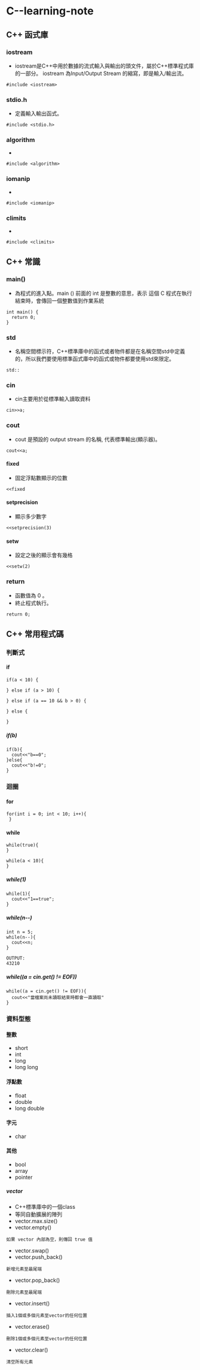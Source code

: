 # C--learning-note

## C++ 函式庫
### iostream
- iostream是C++中用於數據的流式輸入與輸出的頭文件，屬於C++標準程式庫的一部分。 iostream 為Input/Output Stream 的縮寫，即是輸入/輸出流。
```
#include <iostream>
```
### stdio.h
- 定義輸入輸出函式。
```
#include <stdio.h>
```
### algorithm
- 
```
#include <algorithm>
```
### iomanip
- 
```
#include <iomanip>
```
### climits
- 
```
#include <climits>
```

## C++ 常識
### main()
- 為程式的進入點。main () 前面的 int 是整數的意思，表示 這個 C 程式在執行結束時，會傳回一個整數值到作業系統
```
int main() {
  return 0;
}
```
### std
- 名稱空間標示符，C++標準庫中的函式或者物件都是在名稱空間std中定義的，所以我們要使用標準函式庫中的函式或物件都要使用std來限定。
```
std::
```
### cin
- cin主要用於從標準輸入讀取資料
```
cin>>a;
```
### cout
- cout 是預設的 output stream 的名稱, 代表標準輸出(顯示器)。
```
cout<<a;
```
#### fixed
- 固定浮點數顯示的位數
```
<<fixed
```
#### setprecision
- 顯示多少數字
```
<<setprecision(3)
```
#### setw
- 設定之後的顯示會有幾格
```
<<setw(2)
```
### return
- 函數值為 0 。
- 終止程式執行。
```
return 0;
```

## C++ 常用程式碼
### 判斷式
#### if
```
if(a < 10) {

} else if (a > 10) {

} else if (a == 10 && b > 0) {

} else {

}
```
##### if(b)
```
if(b){
  cout<<"b==0";
}else{
  cout<<"b!=0";
}
```

### 迴圈
#### for
```
for(int i = 0; int < 10; i++){
 }
```
 
#### while
```
while(true){
}
```
```
while(a < 10){
}
```
##### while(1)
```
while(1){
  cout<<"1==true";
}
```
##### while(n--)
```
int n = 5;
while(n--){
  cout<<n;
}

OUTPUT:
43210
```
##### while((a = cin.get() != EOF))
```
while((a = cin.get() != EOF)){
  cout<<"當檔案尚未讀取結束時都會一直讀取"
}
```

### 資料型態
#### 整數
- short
- int
- long
- long long
#### 浮點數
- float
- double 
- long double
#### 字元
- char
#### 其他
- bool
- array
- pointer
##### vector
- C++標準庫中的一個class
- 等同自動擴展的陣列
- vector.max.size()
- vector.empty()
```
如果 vector 內部為空，則傳回 true 值
```
- vector.swap()
- vector.push_back()
```
新增元素至最尾端
```
- vector.pop_back()
```
刪除元素至最尾端
```
- vector.insert()
```
插入1個或多個元素至vector的任何位置
```
- vector.erase()
```
刪除1個或多個元素至vector的任何位置
```
- vector.clear()
```
清空所有元素
```
